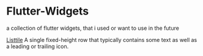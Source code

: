 # Flutter-Widgets
a collection of flutter widgets, that i used or want to use in the future

<a href="https://api.flutter.dev/flutter/material/ListTile-class.html">Listtile</a>
A single fixed-height row that typically contains some text as well as a leading or trailing icon.



